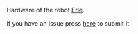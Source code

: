 Hardware of the robot [Erle](http://erlerobot.com).

If you have an issue press [here](https://github.com/erlerobot/erle_hardware/issues/new) to submit it.
